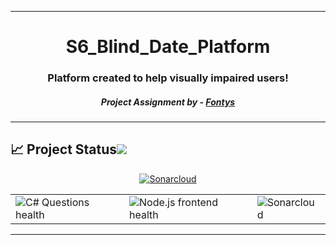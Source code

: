 
---
<h1 align="center"> S6_Blind_Date_Platform </h1>
<h3 align="center"> Platform created to help visually impaired users! </h3>
<h5 align="center"> Project Assignment by - <a href="https://fontys.nl">Fontys</a></h5>

---

<!-- markdownlint-disable -->
## :chart_with_upwards_trend: Project Status[![](./docs/img/pin.svg)](#project-status) 
<p align="center"> 
  <a  href = "https://sonarcloud.io/summary/new_code?id=BlindDate-Org_S6_Blind_Date_Platform"><img src="https://sonarcloud.io/images/project_badges/sonarcloud-white.svg" alt="Sonarcloud"/>
  </a>
</p>

<table align="center" class="no-border" >
  <tr>
    <td><img src="https://github.com/BlindDate-Org/S6_Blind_Date_Platform/actions/workflows/dotnet.yml/badge.svg" alt="C# Questions health"/></td>
    <td><img src="https://github.com/BlindDate-Org/S6_Blind_Date_Platform/actions/workflows/node.js.yml/badge.svg" alt="Node.js frontend health"/></td>
    <td><img src="https://github.com/BlindDate-Org/S6_Blind_Date_Platform/actions/workflows/sonarcloud.yml/badge.svg" alt="Sonarcloud"/></td>
  </tr>
</table>

---
